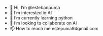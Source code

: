 - 👋 Hi, I’m @estebanpuma
- 👀 I’m interested in AI
- 🌱 I’m currently learning python 
- 💞️ I’m looking to collaborate on AI
- 📫 How to reach me estepuma94gmail.com

<!---
estebanpuma/estebanpuma is a ✨ special ✨ repository because its `README.md` (this file) appears on your GitHub profile.
You can click the Preview link to take a look at your changes.
--->
